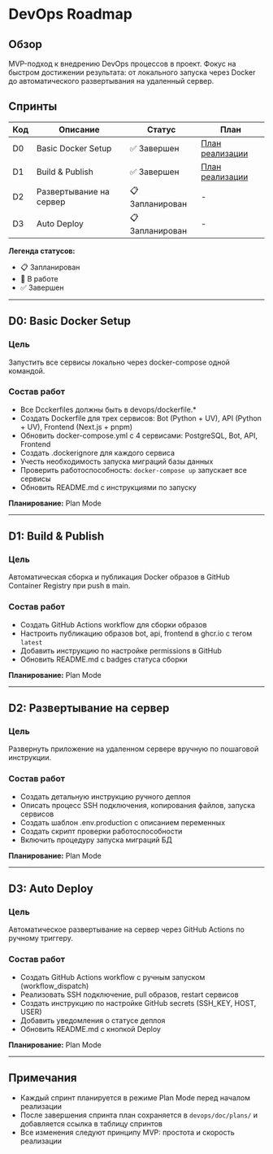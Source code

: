 # DevOps Roadmap

## Обзор

MVP-подход к внедрению DevOps процессов в проект. Фокус на быстром достижении результата: от локального запуска через Docker до автоматического развертывания на удаленный сервер.

## Спринты

| Код | Описание | Статус | План |
|-----|----------|--------|------|
| D0 | Basic Docker Setup | ✅ Завершен | [План реализации](plans/sprint-d0-implementation.md) |
| D1 | Build & Publish | ✅ Завершен | [План реализации](plans/sprint-d1-implementation.md) |
| D2 | Развертывание на сервер | 📋 Запланирован | - |
| D3 | Auto Deploy | 📋 Запланирован | - |

**Легенда статусов:**
- 📋 Запланирован
- 🚧 В работе
- ✅ Завершен

---

## D0: Basic Docker Setup

### Цель
Запустить все сервисы локально через docker-compose одной командой.

### Состав работ
- Все Dcckerfiles должны быть в devops/dockerfile.*
- Создать Dockerfile для трех сервисов: Bot (Python + UV), API (Python + UV), Frontend (Next.js + pnpm)
- Обновить docker-compose.yml с 4 сервисами: PostgreSQL, Bot, API, Frontend
- Создать .dockerignore для каждого сервиса
- Учесть необходимость запуска миграций базы данных
- Проверить работоспособность: `docker-compose up` запускает все сервисы
- Обновить README.md с инструкциями по запуску

**Планирование:** Plan Mode

---

## D1: Build & Publish

### Цель
Автоматическая сборка и публикация Docker образов в GitHub Container Registry при push в main.

### Состав работ
- Создать GitHub Actions workflow для сборки образов
- Настроить публикацию образов bot, api, frontend в ghcr.io с тегом `latest`
- Добавить инструкцию по настройке permissions в GitHub
- Обновить README.md с badges статуса сборки

**Планирование:** Plan Mode

---

## D2: Развертывание на сервер

### Цель
Развернуть приложение на удаленном сервере вручную по пошаговой инструкции.

### Состав работ
- Создать детальную инструкцию ручного деплоя
- Описать процесс SSH подключения, копирования файлов, запуска сервисов
- Создать шаблон .env.production с описанием переменных
- Создать скрипт проверки работоспособности
- Включить процедуру запуска миграций БД

**Планирование:** Plan Mode

---

## D3: Auto Deploy

### Цель
Автоматическое развертывание на сервер через GitHub Actions по ручному триггеру.

### Состав работ
- Создать GitHub Actions workflow с ручным запуском (workflow_dispatch)
- Реализовать SSH подключение, pull образов, restart сервисов
- Создать инструкцию по настройке GitHub secrets (SSH_KEY, HOST, USER)
- Добавить уведомления о статусе деплоя
- Обновить README.md с кнопкой Deploy

**Планирование:** Plan Mode

---

## Примечания

- Каждый спринт планируется в режиме Plan Mode перед началом реализации
- После завершения спринта план сохраняется в `devops/doc/plans/` и добавляется ссылка в таблицу спринтов
- Все изменения следуют принципу MVP: простота и скорость реализации

